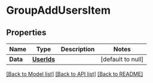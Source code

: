 # GroupAddUsersItem

## Properties
Name | Type | Description | Notes
------------ | ------------- | ------------- | -------------
**Data** | [**UserIds**](UserIds.md) |  | [default to null]

[[Back to Model list]](../README.md#documentation-for-models) [[Back to API list]](../README.md#documentation-for-api-endpoints) [[Back to README]](../README.md)


